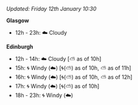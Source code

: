*Updated: Friday 12th January 10:30*

**Glasgow**

* 12h - 23h: :cloud: Cloudy

**Edinburgh**

* 12h - 14h: :cloud: Cloudy [:partly_sunny: as of 10h]
* 15h: :cyclone: Windy (:cloud:) [:cyclone:(:partly_sunny:) as of 10h, :partly_sunny: as of 11h]
* 16h: :cyclone: Windy (:cloud:) [:cyclone:(:partly_sunny:) as of 10h, :partly_sunny: as of 12h]
* 17h: :cyclone: Windy (:cloud:) [:cyclone:(:partly_sunny:) as of 10h]
* 18h - 23h: :cyclone: Windy (:cloud:)
